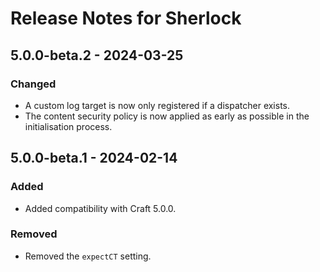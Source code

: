 # Release Notes for Sherlock

## 5.0.0-beta.2 - 2024-03-25

### Changed

- A custom log target is now only registered if a dispatcher exists.
- The content security policy is now applied as early as possible in the initialisation process.

## 5.0.0-beta.1 - 2024-02-14

### Added

- Added compatibility with Craft 5.0.0.

### Removed

- Removed the `expectCT` setting.
